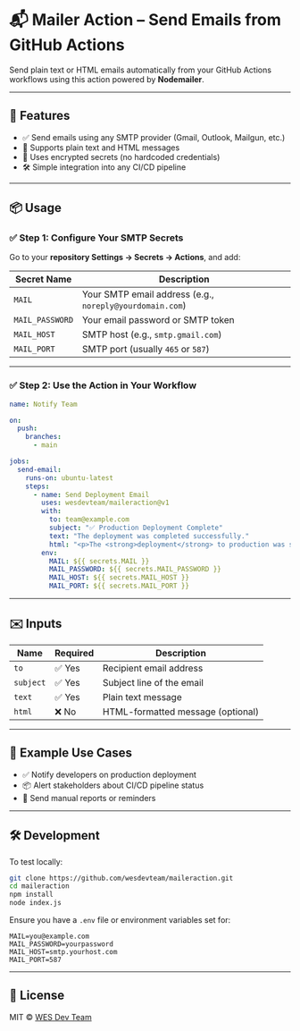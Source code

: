 # 📬 Mailer Action – Send Emails from GitHub Actions

Send plain text or HTML emails automatically from your GitHub Actions workflows using this action powered by **Nodemailer**.

---

## 🚀 Features

- ✅ Send emails using any SMTP provider (Gmail, Outlook, Mailgun, etc.)
- 📩 Supports plain text and HTML messages
- 🔐 Uses encrypted secrets (no hardcoded credentials)
- 🛠️ Simple integration into any CI/CD pipeline

---

## 📦 Usage

### ✅ Step 1: Configure Your SMTP Secrets

Go to your **repository Settings → Secrets → Actions**, and add:

| Secret Name     | Description                                              |
| --------------- | -------------------------------------------------------- |
| `MAIL`          | Your SMTP email address (e.g., `noreply@yourdomain.com`) |
| `MAIL_PASSWORD` | Your email password or SMTP token                        |
| `MAIL_HOST`     | SMTP host (e.g., `smtp.gmail.com`)                       |
| `MAIL_PORT`     | SMTP port (usually `465` or `587`)                       |

---

### ✅ Step 2: Use the Action in Your Workflow

```yaml
name: Notify Team

on:
  push:
    branches:
      - main

jobs:
  send-email:
    runs-on: ubuntu-latest
    steps:
      - name: Send Deployment Email
        uses: wesdevteam/maileraction@v1
        with:
          to: team@example.com
          subject: "✅ Production Deployment Complete"
          text: "The deployment was completed successfully."
          html: "<p>The <strong>deployment</strong> to production was successful 🎉</p>"
        env:
          MAIL: ${{ secrets.MAIL }}
          MAIL_PASSWORD: ${{ secrets.MAIL_PASSWORD }}
          MAIL_HOST: ${{ secrets.MAIL_HOST }}
          MAIL_PORT: ${{ secrets.MAIL_PORT }}
```

---

## ✉️ Inputs

| Name      | Required | Description                       |
| --------- | -------- | --------------------------------- |
| `to`      | ✅ Yes   | Recipient email address           |
| `subject` | ✅ Yes   | Subject line of the email         |
| `text`    | ✅ Yes   | Plain text message                |
| `html`    | ❌ No    | HTML-formatted message (optional) |

---

## 🧪 Example Use Cases

- ✅ Notify developers on production deployment
- 📦 Alert stakeholders about CI/CD pipeline status
- 🔔 Send manual reports or reminders

---

## 🛠️ Development

To test locally:

```bash
git clone https://github.com/wesdevteam/maileraction.git
cd maileraction
npm install
node index.js
```

Ensure you have a `.env` file or environment variables set for:

```env
MAIL=you@example.com
MAIL_PASSWORD=yourpassword
MAIL_HOST=smtp.yourhost.com
MAIL_PORT=587
```

---

## 📄 License

MIT © [WES Dev Team](./LICENSE)
